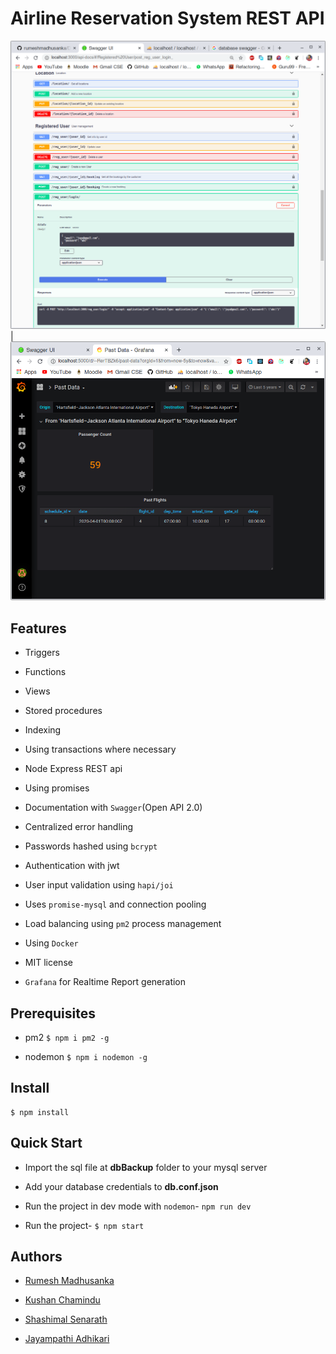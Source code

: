 # Airline Reservation System REST API
![logo](images/swagger1.png) | ![logo](images/grafana.png)

## Features
* Triggers
* Functions
* Views
* Stored procedures
* Indexing 
* Using transactions where necessary


* Node Express REST api
* Using promises
* Documentation with `Swagger`(Open API 2.0)
* Centralized error handling
* Passwords hashed using `bcrypt`
* Authentication with jwt
* User input validation using `hapi/joi`
* Uses `promise-mysql` and connection pooling
* Load balancing using `pm2` process management
* Using `Docker`
* MIT license
* `Grafana` for Realtime Report generation 

## Prerequisites
- pm2 ```$ npm i pm2 -g```

- nodemon ```$ npm i nodemon -g```

## Install
```
$ npm install 
```

## Quick Start

- Import the sql file at **dbBackup** folder to your mysql server

- Add your database credentials to **db.conf.json**

- Run the project in dev mode with `nodemon`- ```npm run dev```

- Run the project- ```$ npm start```


## Authors

- [Rumesh Madhusanka](https://github.com/rumeshmadhusanka)

- [Kushan Chamindu](https://github.com/KushanChamindu)

- [Shashimal Senarath](https://github.com/shashimalcse)

- [Jayampathi Adhikari](https://github.com/jayampathiadhikari)